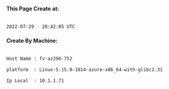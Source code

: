
   
#### This Page Create at:

```bash

2022-07-29 - 20:42:05 UTC

```

#### Create By Machine:

```bash

Host Name : fv-az296-752

platform  : Linux-5.15.0-1014-azure-x86_64-with-glibc2.31

Ip Local  : 10.1.1.71

```

